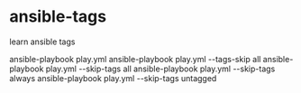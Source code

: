 # ansible-tags
learn ansible tags

ansible-playbook play.yml
ansible-playbook play.yml --tags-skip all
ansible-playbook play.yml --skip-tags all
ansible-playbook play.yml --skip-tags always
ansible-playbook play.yml --skip-tags untagged
